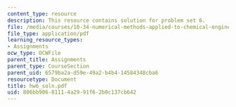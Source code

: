 ```yaml
---
content_type: resource
description: This resource contains solution for problem set 6.
file: /media/courses/10-34-numerical-methods-applied-to-chemical-engineering-fall-2005/806bb90681114a2991f62b0c137cb642_hw6_soln.pdf
file_type: application/pdf
learning_resource_types:
- Assignments
ocw_type: OCWFile
parent_title: Assignments
parent_type: CourseSection
parent_uid: 6579ba2a-d59e-49a2-b4b4-14584348cba6
resourcetype: Document
title: hw6_soln.pdf
uid: 806bb906-8111-4a29-91f6-2b0c137cb642
---
```

